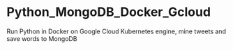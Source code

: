 # Python_MongoDB_Docker_Gcloud
Run Python in Docker on Google Cloud Kubernetes engine, mine tweets and save words to MongoDB
